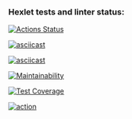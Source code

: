 ### Hexlet tests and linter status:
[![Actions Status](https://github.com/roza-ts/python-project-50/workflows/hexlet-check/badge.svg)](https://github.com/roza-ts/python-project-50/actions)

[![asciicast](https://asciinema.org/a/558234.svg)](https://asciinema.org/a/558234)

[![asciicast](https://asciinema.org/a/559135.svg)](https://asciinema.org/a/559135)

[![Maintainability](https://api.codeclimate.com/v1/badges/c4c509708ac3d799361f/maintainability)](https://codeclimate.com/github/roza-ts/python-project-50/maintainability)

[![Test Coverage](https://api.codeclimate.com/v1/badges/c4c509708ac3d799361f/test_coverage)](https://codeclimate.com/github/roza-ts/python-project-50/test_coverage)

[![action](https://github.com/roza-ts/python-project-50/actions/workflows/action.yml/badge.svg)](https://github.com/roza-ts/python-project-50/actions/workflows/file.yml)
